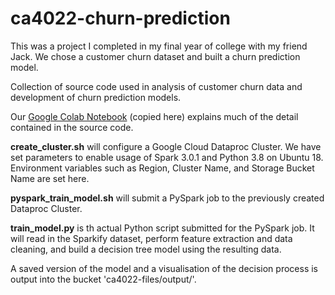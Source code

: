 # ca4022-churn-prediction

This was a project I completed in my final year of college with my friend Jack. We chose a customer churn dataset and built a churn prediction model.


Collection of source code used in analysis of customer churn data and development of churn prediction models.

Our [Google Colab Notebook](churn_prediction_ca4022.ipynb) (copied here) explains much of the detail contained in the source code.

**create_cluster.sh** will configure a Google Cloud Dataproc Cluster. We have set parameters to enable usage of Spark 3.0.1 and Python 3.8 on Ubuntu 18. Environment variables such as Region, Cluster Name, and Storage Bucket Name are set here.


**pyspark_train_model.sh** will submit a PySpark job to the previously created Dataproc Cluster.

**train_model.py** is th actual Python script submitted for the PySpark job. It will read in the Sparkify dataset, perform feature extraction and data cleaning, and build a decision tree model using the resulting data. 

A saved version of the model and a visualisation of the decision process is output into the bucket 'ca4022-files/output/'.

